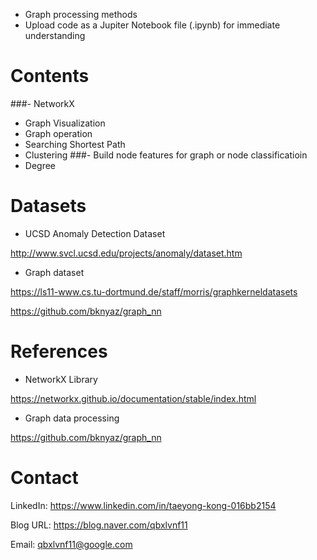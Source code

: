 

- Graph processing methods
- Upload code as a Jupiter Notebook file (.ipynb) for immediate understanding


Contents
=============

###- NetworkX
  - Graph Visualization
  - Graph operation
  - Searching Shortest Path
  - Clustering
###- Build node features for graph or node classificatioin
  - Degree

Datasets
=============

- UCSD Anomaly Detection Dataset

http://www.svcl.ucsd.edu/projects/anomaly/dataset.htm

- Graph dataset

https://ls11-www.cs.tu-dortmund.de/staff/morris/graphkerneldatasets

https://github.com/bknyaz/graph_nn

References
=============

- NetworkX Library

https://networkx.github.io/documentation/stable/index.html

- Graph data processing

https://github.com/bknyaz/graph_nn

Contact
=============

LinkedIn: https://www.linkedin.com/in/taeyong-kong-016bb2154

Blog URL: https://blog.naver.com/qbxlvnf11

Email: qbxlvnf11@google.com
